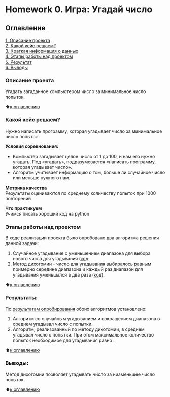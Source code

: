 # Homework 0. Игра: Угадай число

## Оглавление  
[1. Описание проекта](https://github.com/AleksandraNa/Supernew/blob/main/project_0/README.md#Описание-проекта)  
[2. Какой кейс решаем?](https://github.com/AleksandraNa/Supernew/blob/main/project_0/README.md#Какой-кейс-решаем)  
[3. Краткая информация о данных](https://github.com/AleksandraNa/Supernew/blob/main/project_0/README.md#Краткая-информация-о-данных)  
[4. Этапы работы над проектом](https://github.com/AleksandraNa/Supernew/blob/main/project_0/README.md#Этапы-работы-над-проектом)  
[5. Результат](https://github.com/AleksandraNa/Supernew/blob/main/project_0/README.md#Результат)    
[6. Выводы](https://github.com/AleksandraNa/Supernew/blob/main/project_0/README.md#Выводы) 

### Описание проекта    
Угадать загаданное компьютером число за минимальное число попыток.

:arrow_up:[к оглавлению](https://github.com/AleksandraNa/Supernew/blob/main/project_0/README.md#Оглавление)


### Какой кейс решаем?    
Нужно написать программу, которая угадывает число за минимальное число попыток

**Условия соревнования:**  
- Компьютер загадывает целое число от 1 до 100, и нам его нужно угадать. Под «угадать», подразумевается «написать программу, которая угадывает число».
- Алгоритм учитывает информацию о том, больше ли случайное число или меньше нужного нам.

**Метрика качества**     
Результаты оцениваются по среднему количеству попыток при 1000 повторений

**Что практикуем**     
Учимся писать хороший код на python


### Этапы работы над проектом  
В ходе реализации проекта было опробовано два алгоритма решения данной задачи:
1. Случайное угадывание с уменьшением диапазона для выбора нового числа для угадывания ([код](https://github.com/AleksandraNa/Supernew/blob/main/project_0/game.py).
2. Метод дихотомии - число для угадывания выбиралось равным примерно середине диапазона и каждый раз диапазон для угадывания уменьшался в два раза ([код](https://github.com/AleksandraNa/Supernew/blob/main/project_0/game_v2.py)).

:arrow_up:[к оглавлению](https://github.com/AleksandraNa/Supernew/blob/main/project_0/README.md#Оглавление)


### Результаты:  
По [результатам опробирования](https://github.com/AleksandraNa/Supernew/blob/main/project_0/game.ipynb) обоих алгоритмов установлено:
1. Алгоритм со случайным угадыванием и сокращением диапазона в среднем угадывал число с  попытки.
2. Алгоритм, реализованный по методу дихотомии, в среднем угадывал число с  попытки. При этом максимальное количество попыток необходимое для угадывания равно .

:arrow_up:[к оглавлению](https://github.com/AleksandraNa/Supernew/blob/main/project_0/README.md#Оглавление)


### Выводы:  
Метод дихотомии позволяет угадывать число за ниаменьшее число попыток.

:arrow_up:[к оглавлению](https://github.com/AleksandraNa/Supernew/blob/main/project_0/README.md#Оглавление)
